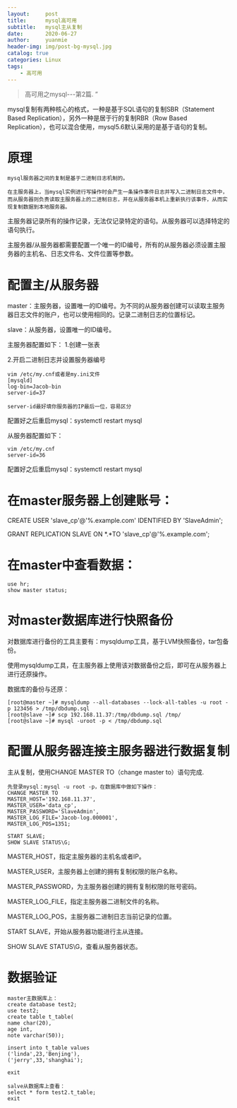 ```yaml
---
layout:     post
title:      mysql高可用
subtitle:   mysql主从复制
date:       2020-06-27
author:     yuanmie
header-img: img/post-bg-mysql.jpg
catalog: true
categories: Linux
tags:
    - 高可用
---
```


> 高可用之mysql---第2篇. ”

mysql复制有两种核心的格式，一种是基于SQL语句的复制SBR（Statement Based Replication），另外一种是居于行的复制RBR（Row Based Replication），也可以混合使用，mysql5.6默认采用的是基于语句的复制。


# 原理
```shell
mysql服务器之间的复制是基于二进制日志机制的。

在主服务器上，当mysql实例进行写操作时会产生一条操作事件日志并写入二进制日志文件中，而从服务器则负责读取主服务器上的二进制日志，并在从服务器本机上重新执行该事件，从而实现复制数据到本地服务器。
```
主服务器记录所有的操作记录，无法仅记录特定的语句。从服务器可以选择特定的语句执行。

主服务器/从服务器都需要配置一个唯一的ID编号，所有的从服务器必须设置主服务器的主机名、日志文件名、文件位置等参数。

# 配置主/从服务器
master：主服务器，设置唯一的ID编号。为不同的从服务器创建可以读取主服务器日志文件的账户，也可以使用相同的。记录二进制日志的位置标记。

slave：从服务器，设置唯一的ID编号。

主服务器配置如下：
1.创建一张表

2.开启二进制日志并设置服务器编号
```shell
vim /etc/my.cnf或者是my.ini文件
[mysqld]
log-bin=Jacob-bin
server-id=37

server-id最好填你服务器的IP最后一位，容易区分
```
配置好之后重启mysql：systemctl restart mysql



从服务器配置如下：
```shell
vim /etc/my.cnf
server-id=36
```
配置好之后重启mysql：systemctl restart mysql


# 在master服务器上创建账号：

CREATE USER 'slave_cp'@'%.example.com' IDENTIFIED BY 'SlaveAdmin';

GRANT REPLICATION SLAVE ON *.*TO 'slave_cp'@'%.example.com';


# 在master中查看数据：
```shell
use hr;
show master status;
```
# 对master数据库进行快照备份
对数据库进行备份的工具主要有：mysqldump工具，基于LVM快照备份，tar包备份。

使用mysqldump工具，在主服务器上使用该对数据备份之后，即可在从服务器上进行还原操作。

数据库的备份与还原：
```shell
[root@master ~]# mysqldump --all-databases --lock-all-tables -u root -p 123456 > /tmp/dbdump.sql
[root@slave ~]# scp 192.168.11.37:/tmp/dbdump.sql /tmp/
[root@slave ~]# mysql -uroot -p < /tmp/dbdump.sql
```
# 配置从服务器连接主服务器进行数据复制
主从复制，使用CHANGE MASTER TO（change master to）语句完成.
```shell
先登录mysql：mysql -u root -p，在数据库中做如下操作：
CHANGE MASTER TO
MASTER_HOST='192.168.11.37',
MASTER_USER='data_cp',
MASTER_PASSWORD='SlaveAdmin',
MASTER_LOG_FILE='Jacob-log.000001',
MASTER_LOG_POS=1351;

START SLAVE;
SHOW SLAVE STATUS\G;
```
MASTER_HOST，指定主服务器的主机名或者IP。

MASTER_USER，主服务器上创建的拥有复制权限的账户名称。

MASTER_PASSWORD，为主服务器创建的拥有复制权限的账号密码。

MASTER_LOG_FILE，指定主服务器二进制文件的名称。

MASTER_LOG_POS，主服务器二进制日志当前记录的位置。

START SLAVE，开始从服务器功能进行主从连接。

SHOW SLAVE STATUS\G，查看从服务器状态。

# 数据验证
```shell
master主数据库上：
create database test2;
use test2;
create table t_table(
name char(20),
age int,
note varchar(50));

insert into t_table values
('linda',23,'Benjing'),
('jerry',33,'shanghai');

exit
```

```shell
salve从数据库上查看：
select * form test2.t_table;
exit
```